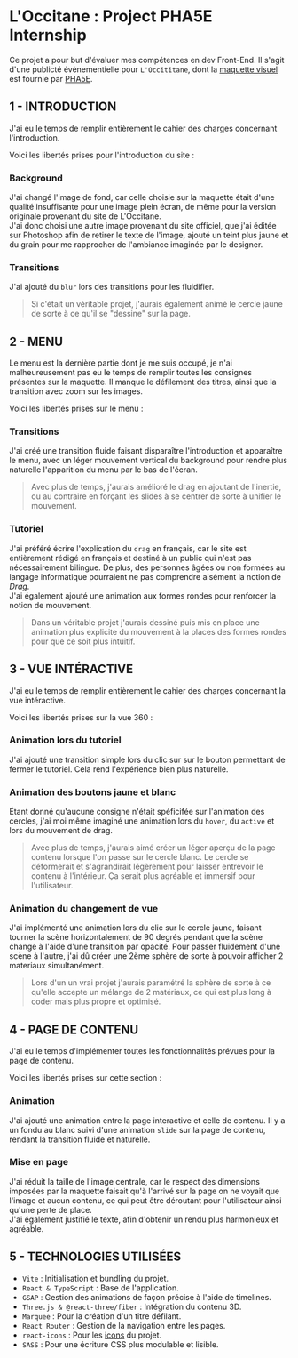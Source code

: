 # L'Occitane : Project PHA5E Internship

Ce projet a pour but d'évaluer mes compétences en dev Front-End. 
Il s'agit d'une publicté évènementielle pour `L'Occititane`, dont la [maquette visuel](https://www.figma.com/design/R3xwRYKHtr3cgwQpjJ12Bo/OEP---Exercice?node-id=2-80&p=f&t=9KimK0jooNEoXplh-0) est fournie par [PHA5E](https://www.pha5e.com/fr).

## 1 - INTRODUCTION
J'ai eu le temps de remplir entièrement le cahier des charges concernant l'introduction. 
 
Voici les libertés prises pour l'introduction du site : 
### Background
J'ai changé l'image de fond, car celle choisie sur la maquette était d'une qualité insuffisante pour une image plein écran, de même pour la version originale provenant du site de L'Occitane.  
J'ai donc choisi une autre image provenant du site officiel, que j'ai éditée sur Photoshop afin de retirer le texte de l'image, ajouté un teint plus jaune et du grain pour me rapprocher de l'ambiance imaginée par le designer.

### Transitions
J'ai ajouté du `blur` lors des transitions pour les fluidifier.  
> Si c'était un véritable projet, j'aurais également animé le cercle jaune de sorte à ce qu'il se "dessine" sur la page.

## 2 - MENU
Le menu est la dernière partie dont je me suis occupé, je n'ai malheureusement pas eu le temps de remplir toutes les consignes présentes sur la maquette. Il manque le défilement des titres, ainsi que la transition avec zoom sur les images. 

Voici les libertés prises sur le menu : 
### Transitions 
J'ai créé une transition fluide faisant disparaître l'introduction et apparaître le menu, avec un léger mouvement vertical du background pour rendre plus naturelle l'apparition du menu par le bas de l'écran.
> Avec plus de temps, j'aurais amélioré le drag en ajoutant de l'inertie, ou au contraire en forçant les slides à se centrer de sorte à unifier le mouvement.

### Tutoriel
J'ai préféré écrire l'explication du `drag` en français, car le site est entièrement rédigé en français et destiné à un public qui n'est pas nécessairement bilingue. De plus, des personnes âgées ou non formées au langage informatique pourraient ne pas comprendre aisément la notion de *Drag*.  
J'ai également ajouté une animation aux formes rondes pour renforcer la notion de mouvement.  
> Dans un véritable projet j'aurais dessiné puis mis en place une animation plus explicite du mouvement à la places des formes rondes pour que ce soit plus intuitif.

## 3 - VUE INTÉRACTIVE
J'ai eu le temps de remplir entièrement le cahier des charges concernant la vue intéractive. 

Voici les libertés prises sur la vue 360 : 
### Animation lors du tutoriel
J'ai ajouté une transition simple lors du clic sur sur le bouton permettant de fermer le tutoriel. Cela rend l'expérience bien plus naturelle.

### Animation des boutons jaune et blanc
Étant donné qu'aucune consigne n'était spéficifée sur l'animation des cercles, j'ai moi même imaginé une animation lors du `hover`, du `active` et lors du mouvement de drag.
> Avec plus de temps, j'aurais aimé créer un léger aperçu de la page contenu lorsque l'on passe sur le cercle blanc. Le cercle se déformerait et s'agrandirait légèrement pour laisser entrevoir le contenu à l'intérieur. Ça serait plus agréable et immersif pour l'utilisateur.

### Animation du changement de vue
J'ai implémenté une animation lors du clic sur le cercle jaune, faisant tourner la scène horizontalement de 90 degrés pendant que la scène change à l'aide d'une transition par opacité. Pour passer fluidement d'une scène à l'autre, j'ai dû créer une 2ème sphère de sorte à pouvoir afficher 2 materiaux simultanément.
> Lors d'un un vrai projet j'aurais paramétré la sphère de sorte à ce qu'elle accepte un mélange de 2 matériaux, ce qui est plus long à coder mais plus propre et optimisé.

## 4 - PAGE DE CONTENU
J'ai eu le temps d'implémenter toutes les fonctionnalités prévues pour la page de contenu.

Voici les libertés prises sur cette section : 
### Animation
J'ai ajouté une animation entre la page interactive et celle de contenu. Il y a un fondu au blanc suivi d'une animation `slide` sur la page de contenu, rendant la transition fluide et naturelle. 
### Mise en page
J'ai réduit la taille de l'image centrale, car le respect des dimensions imposées par la maquette faisait qu'à l'arrivé sur la page on ne voyait que l'image et aucun contenu, ce qui peut être déroutant pour l'utilisateur ainsi qu'une perte de place.  
J'ai également justifié le texte, afin d'obtenir un rendu plus harmonieux et agréable. 

## 5 - TECHNOLOGIES UTILISÉES
- `Vite` : Initialisation et bundling du projet.
- `React & TypeScript` : Base de l'application.
- `GSAP` : Gestion des animations de façon précise à l'aide de timelines.
- `Three.js & @react-three/fiber` : Intégration du contenu 3D.
- `Marquee` : Pour la création d'un titre défilant.
- `React Router` : Gestion de la navigation entre les pages.
- `react-icons` : Pour les [icons](https://react-icons.github.io/react-icons/) du projet.
- `SASS` : Pour une écriture CSS plus modulable et lisible.
